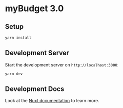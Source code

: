 # myBudget 3.0

## Setup

```bash
yarn install
```

## Development Server

Start the development server on `http://localhost:3000`:

```bash
yarn dev
```

## Development Docs

Look at the [Nuxt documentation](https://nuxt.com/docs/getting-started/introduction) to learn more.
